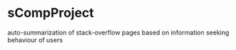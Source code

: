 # sCompProject
auto-summarization of stack-overflow pages based on information seeking behaviour of users 
